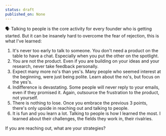 ```yaml
---
status: draft
published_on: None
---
```

🗣️ Talking to people is the core activity for every founder who is getting started. But it can be insanely hard to overcome the fear of rejection, this is what I've learned:

1. It's never too early to talk to someone. You don't need a product on the table to have a chat. Especially when you put the other on the spotlight. 
2. You are not the product. Even if you are building on your ideas and your research, never take  feedback personally. 
3. Expect many more no's than yes's. Many people who seemed interest at the beginning, were just being polite. Learn about the no's, but focus on the yes's. 
4. Indifference is devastating. Some people will never reply to your emails, even if they promised it. Again, outsource the frustration to the product, not yourself. 
5. There is nothing to lose. Once you embrace the previous 3 points, there's only upside in reaching out and talking to people. 
6. It is fun and you learn a lot. Talking to people is how I learned the most. I learned about their challenges, the fields they work in, their rivalries. 

If you are reaching out, what are your strategies? 

